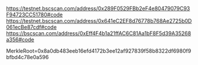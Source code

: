https://testnet.bscscan.com/address/0x289F0529FBb2eF4e80479079C93F94723CC51780#code
https://testnet.bscscan.com/address/0x641eC2EF8d76778b768Ae2725b0D061ecBe87cdf#code
https://bscscan.com/address/0xEff4F4b1a21ffAC6C81Aa1bF8F5d39A35268a356#code

MerkleRoot=0x8a0db483eeb16efd4172b3ee12af927839f58b8322df6980f9bfbd4c78e0a596